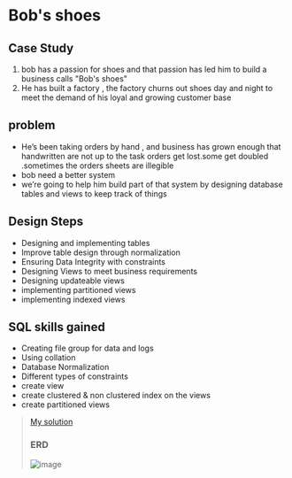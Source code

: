 # Bob's shoes
## Case Study
1. bob has a passion for shoes and that passion has led him to build a business calls "Bob's shoes"
2. He has built a factory , the factory churns out shoes day and night to meet the demand of his loyal and growing customer base
## problem
- He’s been taking orders by hand , and business has grown enough that handwritten are not up to the task orders get lost.some get doubled .sometimes the orders sheets are illegible
- bob need a better system 
- we’re going to help him build part of that system by designing database tables and views to keep track of things 
## Design Steps
- Designing and implementing tables
- Improve table design through normalization
- Ensuring Data Integrity with constraints
- Designing Views to meet business requirements
- Designing updateable views
- implementing partitioned views
- implementing indexed views
## SQL skills gained
- Creating file group for data and logs
- Using collation
- Database Normalization
- Different types of constraints
- create view
- create clustered & non clustered index on the views
- create partitioned views
> [My solution](https://github.com/EbrahimTarek/Bob-shoes/blob/main/Bob%20shoes.sql)
> ### ERD
> ![image](https://user-images.githubusercontent.com/93515671/184474931-2b63f16b-abd1-4d7c-9274-706b98168e0f.png)

